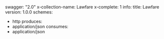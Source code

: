 swagger: "2.0"
x-collection-name: Lawfare
x-complete: 1
info:
  title: Lawfare
  version: 1.0.0
schemes:
- http
produces:
- application/json
consumes:
- application/json